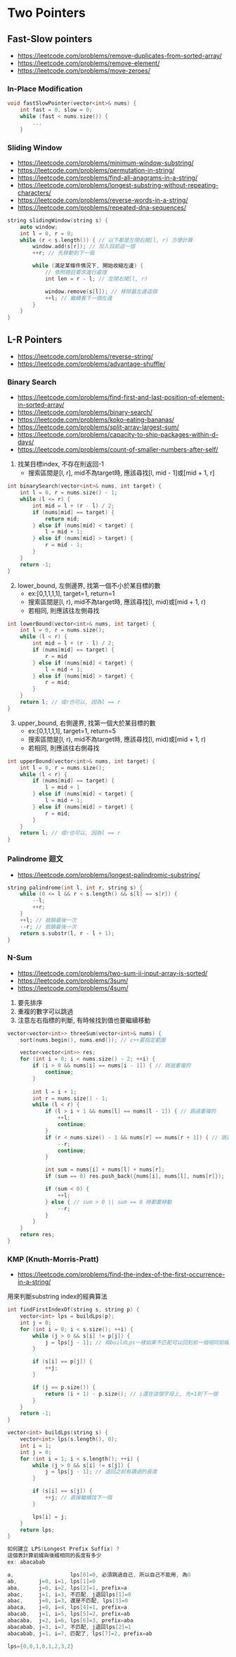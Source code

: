 # Two Pointers

## Fast-Slow pointers
- https://leetcode.com/problems/remove-duplicates-from-sorted-array/
- https://leetcode.com/problems/remove-element/
- https://leetcode.com/problems/move-zeroes/


### In-Place Modification
```cpp
void fastSlowPointer(vector<int>& nums) {
    int fast = 0, slow = 0;
    while (fast < nums.size()) {
        ...
    }
```


### Sliding Window
- https://leetcode.com/problems/minimum-window-substring/
- https://leetcode.com/problems/permutation-in-string/
- https://leetcode.com/problems/find-all-anagrams-in-a-string/
- https://leetcode.com/problems/longest-substring-without-repeating-characters/
- https://leetcode.com/problems/reverse-words-in-a-string/
- https://leetcode.com/problems/repeated-dna-sequences/
```cpp
string slidingWindow(string s) {
    auto window;
    int l = 0, r = 0;
    while (r < s.length()) { // 以下都是左閉右開[l, r) 方便計算
        window.add(s[r]); // 加入目前這一個
        ++r; // 先移動到下一個

        while (滿足某條件情況下, 開始收縮左邊) {
            // 依照題目要求進行處理
            int len = r - l; // 左閉右開[l, r)

            window.remove(s[l]); // 移除最左邊這個  
            ++l; // 繼續看下一個左邊
        }
    }
}
```


## L-R Pointers
- https://leetcode.com/problems/reverse-string/
- https://leetcode.com/problems/advantage-shuffle/

### Binary Search
- https://leetcode.com/problems/find-first-and-last-position-of-element-in-sorted-array/
- https://leetcode.com/problems/binary-search/
- https://leetcode.com/problems/koko-eating-bananas/
- https://leetcode.com/problems/split-array-largest-sum/
- https://leetcode.com/problems/capacity-to-ship-packages-within-d-days/
- https://leetcode.com/problems/count-of-smaller-numbers-after-self/

1. 找某目標index, 不存在則返回-1  
    - 搜索區間是[l, r], mid不為target時, 應該尋找[l, mid - 1]或[mid + 1, r]
```cpp
int binarySearch(vector<int>& nums, int target) {
    int l = 0, r = nums.size() - 1;
    while (l <= r) {
        int mid = l + (r - l) / 2;
        if (nums[mid] == target) {
            return mid;
        } else if (nums[mid] < target) {
            l = mid + 1;
        } else if (nums[mid] > target) {
            r = mid - 1;
        }
    }
    return -1;
}
```

2. lower_bound, 左側邊界, 找第一個不小於某目標的數
    - ex:[0,1,1,1,1], target=1, return=1  
    - 搜索區間是[l, r), mid不為target時, 應該尋找[l, mid)或[mid + 1, r)
    - 若相同, 則應該往左側尋找
```cpp
int lowerBound(vector<int>& nums, int target) {
    int l = 0, r = nums.size();
    while (l < r) {
        int mid = l + (r - l) / 2;
        if (nums[mid] == target) {
            r = mid
        } else if (nums[mid] < target) {
            l = mid + 1;
        } else if (nums[mid] > target) {
            r = mid;
        }
    }
    return l; // 或r也可以, 因為l == r
}
```

3. upper_bound, 右側邊界, 找第一個大於某目標的數
    - ex:[0,1,1,1,1], target=1, return=5  
    - 搜索區間是[l, r), mid不為target時, 應該尋找[l, mid)或[mid + 1, r)
    - 若相同, 則應該往右側尋找
```cpp
int upperBound(vector<int>& nums, int target) {
    int l = 0, r = nums.size();
    while (l < r) {
        if (nums[mid] == target) {
            l = mid + 1
        } else if (nums[mid] < target) {
            l = mid + 1;
        } else if (nums[mid] > target) {
            r = mid;
        }
    }
    return l; // 或r也可以, 因為l == r
}
```


### Palindrome 迴文
- https://leetcode.com/problems/longest-palindromic-substring/
```cpp
string palindrome(int l, int r, string s) {
    while (0 <= l && r < s.length() && s[l] == s[r]) {
        --l;
        ++r;
    }
    ++l; // 抵銷最後一次
    --r; // 抵銷最後一次
    return s.substr(l, r - l + 1);
}
```
### N-Sum
- https://leetcode.com/problems/two-sum-ii-input-array-is-sorted/
- https://leetcode.com/problems/3sum/
- https://leetcode.com/problems/4sum/

1. 要先排序
2. 重複的數字可以跳過
3. 注意左右指標的判斷, 有時候找到值也要繼續移動
```cpp
vector<vector<int>> threeSum(vector<int>& nums) {
    sort(nums.begin(), nums.end()); // c++要指定範圍

    vector<vector<int>> res;
    for (int i = 0; i < nums.size() - 2; ++i) {
        if (i > 0 && nums[i] == nums[i - 1]) { // 跳過重複的
            continue;
        }
        
        int l = i + 1;
        int r = nums.size() - 1;
        while (l < r) {
            if (l > i + 1 && nums[l] == nums[l - 1]) { // 跳過重複的
                ++l;
                continue;
            }
            if (r < nums.size() - 1 && nums[r] == nums[r + 1]) { // 跳過重複的
                --r;
                continue;
            }

            int sum = nums[i] + nums[l] + nums[r];
            if (sum == 0) res.push_back({nums[i], nums[l], nums[r]});

            if (sum < 0) {
                ++l;
            } else { // sum > 0 || sum == 0 時都要移動
                --r;
            }
        }
    }
    return res;
}
```


### KMP (Knuth-Morris-Pratt)
- https://leetcode.com/problems/find-the-index-of-the-first-occurrence-in-a-string/

用來判斷substring index的經典算法
```cpp
int findFirstIndexOf(string s, string p) {
    vector<int> lps = buildLps(p);
    int j = 0;
    for (int i = 0; i < s.size(); ++i) {
        while (j > 0 && s[i] != p[j]) {
            j = lps[j - 1]; // 與buildLps一樣如果不匹配可以回到前一個相同前綴就好
        }

        if (s[i] == p[j]) {
            ++j;
        }

        if (j == p.size()) {
            return (i + 1) - p.size(); // i還在這個字母上, 先+1到下一個
        }
    }
    return -1;
}

vector<int> buildLps(string s) {
    vector<int> lps(s.length(), 0);
    int i = 1;
    int j = 0;
    for (int i = 1; i < s.length(); ++i) {
        while (j > 0 && s[i] != s[j]) {
            j = lps[j - 1]; // 退回之前有讀過的長度
        }

        if (s[i] == s[j]) {
            ++j; // 直接繼續找下一個
        }

        lps[i] = j;
    }
    return lps;
}
```
```cpp
如何建立 LPS(Longest Prefix Suffix) ?
這個表計算前綴與後綴相同的長度有多少
ex: abacabab

a,                  lps[0]=0, 必須跳過自己, 所以自己不能用, 為0
ab,       j=0, i=1, lps[1]=0
aba,      j=0, i=2, lps[2]=1, prefix=a
abac,     j=1, i=3, 不匹配, j退回lps[1]=0
abac,     j=0, i=3, 還是不匹配, lps[3]=0
abaca,    j=0, i=4, lps[4]=1, prefix=a
abacab,   j=1, i=5, lps[5]=2, prefix=ab
abacaba,  j=2, i=6, lps[6]=3, prefix=aba
abacabab, j=3, i=7, 不匹配, j退回lps[2]=1
abacabab, j=1, i=7, 匹配了, lps[7]=2, prefix=ab

lps={0,0,1,0,1,2,3,2}
```